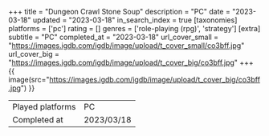 +++
title = "Dungeon Crawl Stone Soup"
description = "PC"
date = "2023-03-18"
updated = "2023-03-18"
in_search_index = true
[taxonomies]
platforms = ['pc']
rating = []
genres = ['role-playing (rpg)', 'strategy']
[extra]
subtitle = "PC"
completed_at = "2023-03-18"
url_cover_small = "https://images.igdb.com/igdb/image/upload/t_cover_small/co3bff.jpg"
url_cover_big = "https://images.igdb.com/igdb/image/upload/t_cover_big/co3bff.jpg"
+++
{{ image(src="https://images.igdb.com/igdb/image/upload/t_cover_big/co3bff.jpg") }}

|              |            |
| ------------ | ---------- |
| Played platforms    | PC |
| Completed at | 2023/03/18 |


